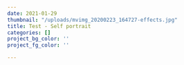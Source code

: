 ```yaml
---
date: 2021-01-29
thumbnail: "/uploads/mvimg_20200223_164727-effects.jpg"
title: Test - Self portrait
categories: []
project_bg_color: ''
project_fg_color: ''

---
```

